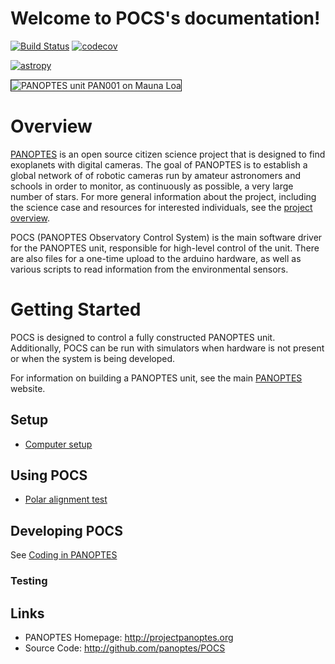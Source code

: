 Welcome to POCS's documentation!
================================
[![Build Status](https://travis-ci.org/panoptes/POCS.svg?branch=develop)](https://travis-ci.org/panoptes/POCS)
[![codecov](https://codecov.io/gh/panoptes/POCS/branch/develop/graph/badge.svg)](https://codecov.io/gh/panoptes/POCS)

[![astropy](http://img.shields.io/badge/powered%20by-AstroPy-orange.svg?style=flat)](http://www.astropy.org/)

<img src="http://www.projectpanoptes.org/images/units/PAN001_sunset_02.png" alt="PANOPTES unit PAN001 on Mauna Loa" style="border: 1px solid;" />

# Overview

[PANOPTES](http://projectpanoptes.org) is an open source citizen science project that is designed to find exoplanets with digital cameras. The goal of PANOPTES is to establish a global network of of robotic cameras run by amateur astronomers and schools in order to monitor, as continuously as possible, a very large number of stars. For more general information about the project, including the science case and resources for interested individuals, see the [project overview](http://projectpanoptes.org/v1/overview/).

POCS (PANOPTES Observatory Control System) is the main software driver for the PANOPTES unit, responsible for high-level control of the unit. There are also files for a one-time upload to the arduino hardware, as well as various scripts to read information from the environmental sensors. 

# Getting Started

POCS is designed to control a fully constructed PANOPTES unit.  Additionally, POCS can be run with simulators when hardware is not present or when the system is being developed.

For information on building a PANOPTES unit, see the main [PANOPTES](http://projectpanoptes.org) website.

## Setup

* [Computer setup](https://github.com/panoptes/POCS/wiki/Panoptes-Computer-Setup)

## Using POCS

* [Polar alignment test](https://github.com/panoptes/POCS/wiki/Polar-Alignment-Test)

## Developing POCS

See [Coding in PANOPTES](https://github.com/panoptes/POCS/wiki/Coding-in-PANOPTES)

### Testing

Links
-----

- PANOPTES Homepage: http://projectpanoptes.org
- Source Code: http://github.com/panoptes/POCS
